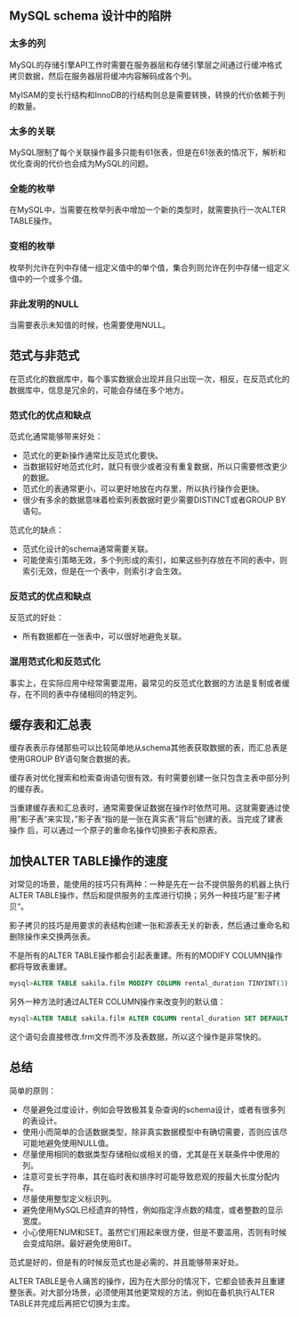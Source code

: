 ## MySQL schema 设计中的陷阱
### 太多的列
 MySQL的存储引擎API工作时需要在服务器层和存储引擎层之间通过行缓冲格式拷贝数据，然后在服务器层将缓冲内容解码成各个列。
 
 MyISAM的变长行结构和InnoDB的行结构则总是需要转换，转换的代价依赖于列的数量。
 
 ### 太多的关联
 MySQL限制了每个关联操作最多只能有61张表，但是在61张表的情况下，解析和优化查询的代价也会成为MySQL的问题。
 
 ### 全能的枚举
 在MySQL中，当需要在枚举列表中增加一个新的类型时，就需要执行一次ALTER TABLE操作。
 
 ### 变相的枚举
 枚举列允许在列中存储一组定义值中的单个值，集合列则允许在列中存储一组定义值中的一个或多个值。
 
 ### 非此发明的NULL
 当需要表示未知值的时候，也需要使用NULL。
 
 ## 范式与非范式
 在范式化的数据库中，每个事实数据会出现并且只出现一次，相反，在反范式化的数据库中，信息是冗余的，可能会存储在多个地方。
 
 ### 范式化的优点和缺点
 范式化通常能够带来好处：
 - 范式化的更新操作通常比反范式化要快。
 - 当数据较好地范式化时，就只有很少或者没有重复数据，所以只需要修改更少的数据。
 - 范式化的表通常更小，可以更好地放在内存里，所以执行操作会更快。
 - 很少有多余的数据意味着检索列表数据时更少需要DISTINCT或者GROUP BY语句。
 
 范式化的缺点：
 - 范式化设计的schema通常需要关联。
 - 可能使索引策略无效，多个列形成的索引，如果这些列存放在不同的表中，则索引无效，但是在一个表中，则索引才会生效。
 
 ### 反范式的优点和缺点
 反范式的好处：
 - 所有数据都在一张表中，可以很好地避免关联。
 
 ### 混用范式化和反范式化
 事实上，在实际应用中经常需要混用，最常见的反范式化数据的方法是复制或者缓存，在不同的表中存储相同的特定列。
 
 ## 缓存表和汇总表
 缓存表表示存储那些可以比较简单地从schema其他表获取数据的表，而汇总表是使用GROUP BY语句聚合数据的表。
 
缓存表对优化搜索和检索查询语句很有效。有时需要创建一张只包含主表中部分列的缓存表。

当重建缓存表和汇总表时，通常需要保证数据在操作时依然可用。这就需要通过使用”影子表“来实现，”影子表“指的是一张在真实表”背后“创建的表。当完成了建表操作
 后，可以通过一个原子的重命名操作切换影子表和原表。
 
## 加快ALTER TABLE操作的速度
对常见的场景，能使用的技巧只有两种：一种是先在一台不提供服务的机器上执行ALTER TABLE操作，然后和提供服务的主库进行切换；另外一种技巧是”影子拷贝“。

影子拷贝的技巧是用要求的表结构创建一张和源表无关的新表，然后通过重命名和删除操作来交换两张表。

不是所有的ALTER TABLE操作都会引起表重建。所有的MODIFY COLUMN操作都将导致表重建。
```SQL
mysql>ALTER TABLE sakila.film MODIFY COLUMN rental_duration TINYINT(3) NOT NULL DEFAULT 5;
```
另外一种方法时通过ALTER COLUMN操作来改变列的默认值：
```SQL
mysql>ALTER TABLE sakila.film ALTER COLUMN rental_duration SET DEFAULT 5;
```
这个语句会直接修改.frm文件而不涉及表数据，所以这个操作是非常快的。

## 总结
简单的原则：
- 尽量避免过度设计，例如会导致极其复杂查询的schema设计，或者有很多列的表设计。
- 使用小而简单的合适数据类型，除非真实数据模型中有确切需要，否则应该尽可能地避免使用NULL值。
- 尽量使用相同的数据类型存储相似或相关的值，尤其是在关联条件中使用的列。
- 注意可变长字符串，其在临时表和排序时可能导致悲观的按最大长度分配内存。
- 尽量使用整型定义标识列。
- 避免使用MySQL已经遗弃的特性，例如指定浮点数的精度，或者整数的显示宽度。
- 小心使用ENUM和SET。虽然它们用起来很方便，但是不要滥用，否则有时候会变成陷阱。最好避免使用BIT。

范式是好的，但是有的时候反范式也是必需的，并且能够带来好处。

ALTER TABLE是令人痛苦的操作，因为在大部分的情况下，它都会锁表并且重建整张表。对大部分场景，必须使用其他更常规的方法，例如在备机执行ALTER TABLE并完成后再把它切换为主库。
